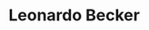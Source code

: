 <!-- - 👋 Hi, I’m @LeonardooBecker
- 👀 I’m interested in ...
- 🌱 I’m currently learning ...
- 💞️ I’m looking to collaborate on ...
- 📫 How to reach me ...

LeonardooBecker/LeonardooBecker is a ✨ special ✨ repository because its `README.md` (this file) appears on your GitHub profile.
You can click the Preview link to take a look at your changes.

<link rel="stylesheet" href="style.css">

<h1>Leonardo Becker</h1> -->

<!DOCTYPE html>
<html lang="en">
<head>
    <meta charset="UTF-8">
    <meta http-equiv="X-UA-Compatible" content="IE=edge">
    <meta name="viewport" content="width=device-width, initial-scale=1.0">
    <link rel="stylesheet" href="style.css">
</head>
<body>
    <h1>Leonardo Becker</h1>
</body>
</html>